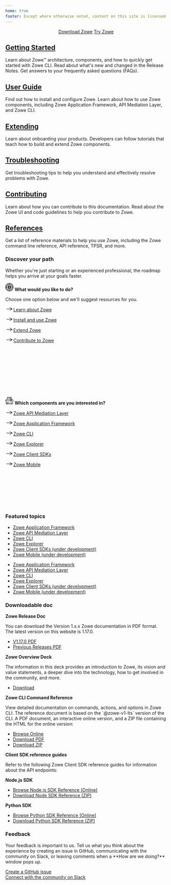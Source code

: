 ```yaml
---
home: true
footer: Except where otherwise noted, content on this site is licensed under a Creative Commons Attribution 4.0 International license.
---
```


<div class="action" align="center">
<a href="https://www.zowe.org/download.html" class="nav-link action-button"> <span>Download Zowe</span></a>
<a href="https://www.openmainframeproject.org/projects/zowe/ztrial" class="nav-link action-button"> <span>Try Zowe</span></a>
</div>

<div class="features">
  <div class="feature">
    <h2><a href="./getting-started/overview.html">Getting Started</a></h2>
    <p>Learn about Zowe&trade; architecture, components, and how to quickly get started with Zowe CLI. Read about what's new and changed in the Release Notes. Get answers to your frequently asked questions (FAQs).</p>
  </div>
  <div class="feature">
    <h2><a href="./user-guide/installandconfig.html">User Guide</a></h2>
    <p>Find out how to install and configure Zowe. Learn about how to use Zowe components, including Zowe Application Framework, API Mediation Layer, and Zowe CLI.</p>
  </div>
  <div class="feature">
    <h2><a href="./extend/extend-zowe-overview.html">Extending</a></h2>
    <p>Learn about onboarding your products. Developers can follow tutorials that teach how to build and extend Zowe components.</p>
  </div>
  <div class="feature">
    <h2><a href="./troubleshoot/troubleshooting.html">Troubleshooting</a></h2>
    <p>Get troubleshooting tips to help you understand and effectively resolve problems with Zowe.</p>
  </div>
  <div class="feature">
    <h2><a href="./contribute/contributing.html">Contributing</a></h2>
    <p>Learn about how you can contribute to this documentation. Read about the Zowe UI and code guidelines to help you contribute to Zowe.</p>
  </div>
  <div class="feature">
    <h2><a href="./appendix/tpsr.html">References</a></h2>
    <p>Get a list of reference materials to help you use Zowe, including the Zowe command line reference, API reference, TPSR, and more.</p>
  </div>
</div>

<div class="features">
  <div class="feature">
    <h3>Discover your path</h3>
    <p>Whether you're just starting or an experienced professional, the roadmap helps you arrive at your goals faster.</p>
  </div>
  <div class="solutionBox feature" style="height:340px">
      <div>
        <p><img src="./images/common/objective.svg" alt="User goal" style="height:25px"/> <strong>What would you like to do?</strong></p>
        <p>Choose one option below and we'll suggest resources for you.</p>
        <p><a href="./appendix/tpsr.html"><img src="./images/common/right-arrow.svg" width="25" height="15">Learn about Zowe</a></p>
        <p><a href="./appendix/tpsr.html"><img src="./images/common/right-arrow.svg" width="25" height="15">Install and use Zowe</a></p>
        <p><a href="./appendix/tpsr.html"><img src="./images/common/right-arrow.svg" width="25" height="15">Extend Zowe</a></p>
        <p><a href="./appendix/tpsr.html"><img src="./images/common/right-arrow.svg" width="25" height="15">Contribute to Zowe</a></p>
      </div>
    </a>
  </div>
  <div class="solutionBox feature" style="height:340px">
      <div>
        <p><img src="./images/common/component.svg" alt="Component" style="height:25px; border-style: none"/> <strong>Which components are you interested in?</strong></p>
        <p><a href="./getting-started/user-roadmap-apiml.html"><img src="./images/common/right-arrow.svg" width="25" height="15">Zowe API Mediation Layer</a></p>
        <p><a href="./getting-started/user-roadmap-app-framework.html"><img src="./images/common/right-arrow.svg" width="25" height="15">Zowe Application Framework</a></p>
        <p><a href="./getting-started/user-roadmap-zowe-cli.html"><img src="./images/common/right-arrow.svg" width="25" height="15">Zowe CLI</a></p>
        <p><a href="./getting-started/user-roadmap-zowe-explorer.html"><img src="./images/common/right-arrow.svg" width="25" height="15">Zowe Explorer</a></p>
        <p><a href="./getting-started/user-roadmap-client-sdk.html"><img src="./images/common/right-arrow.svg" width="25" height="15">Zowe Client SDKs</a></p>
        <p><a href="./getting-started/user-roadmap-zowe-mobile.html"><img src="./images/common/right-arrow.svg" width="25" height="15">Zowe Mobile</a></p>
      </div>
    </a>
  </div>
</div>

<div class="features">
  <div class="feature">
    <h3>Featured topics</h3>
  </div>
  <div class="solutionBox feature">
      <div>
        <p class="bx--type-caption">
         <ul>
         <li><a href="./getting-started/user-roadmap-app-framework.html">Zowe Application Framework</a></li>
         <li><a href="./getting-started/user-roadmap-apiml.html">Zowe API Mediation Layer</a></li>
         <li><a href="./getting-started/user-roadmap-zowe-cli.html">Zowe CLI</a></li>
         <li><a href="./getting-started/user-roadmap-zowe-explorer.html">Zowe Explorer</a></li>
         <li><a href="./getting-started/user-roadmap-client-sdk.html">Zowe Client SDKs (under development)</a></li>
         <li><a href="./getting-started/user-roadmap-zowe-mobile.html">Zowe Mobile (under development)</a></li>
         </ul>
        </p>
      </div>
    </a>
  </div>
  <div class="solutionBox feature">
      <div>
        <p class="bx--type-caption">
         <ul>
         <li><a href="./appendix/tpsr.html">Zowe Application Framework</a></li>
         <li><a href="./appendix/tpsr.html">Zowe API Mediation Layer</a></li>
         <li><a href="./appendix/tpsr.html">Zowe CLI</a></li>
         <li><a href="./appendix/tpsr.html">Zowe Explorer</a></li>
         <li><a href="./appendix/tpsr.html">Zowe Client SDKs (under development)</a></li>
         <li><a href="./appendix/tpsr.html">Zowe Mobile (under development)</a></li>
         </ul>
        </p>
      </div>
    </a>
  </div>
</div>

<h3>Downloadable doc</h3>
<section class="solutionBoxContainer features">
  <div class="solutionBox feature">
      <p><strong>Zowe Release Doc</strong></p>
      <p>You can download the Version 1.x.x Zowe documentation in PDF format. The latest version on this website is 1.17.0.
      <ul>
         <li><a href="https://docs.zowe.org/stable/Zowe_Documentation.pdf">V1.17.0 PDF</a></li>
         <li><a href="./appendix/tpsr.html">Previous Releases PDF</a></li>
      </ul>
      </p>
      <p><strong>Zowe Overview Deck</strong></p>
      <p>The information in this deck provides an introduction to Zowe, its vision and value statements, a deeper dive into the technology, how to get involved in the community, and more.
      <ul>
         <li><a href="https://github.com/zowe/community/tree/master/ppt_templates">Download</a></li>
      </ul>
      </p>
  </div>

  <div class="solutionBox feature">
      <p><strong>Zowe CLI Command Reference</strong></p>
      <p>View detailed documentation on commands, actions, and options in Zowe CLI. The reference document is based on the `@zowe-v1-lts` version of the CLI. A PDF document, an interactive online version, and a ZIP file containing the HTML for the online version:<ul>
         <li><a href="./web_help/index.html">Browse Online</a></li>
         <li><a href="./CLIReference_Zowe.pdf">Download PDF</a></li>
         <li><a href="./zowe_web_help.zip">Download ZIP</a></li>
      </ul></p>
  </div>
  <div class="solutionBox feature">
      <p><strong>Client SDK reference guides</strong></p>
      <p>Refer to the following Zowe Client SDK reference guides for information about the API endpoints:
      </p>
      <p><b>Node.js SDK</b><ul>
         <li><a href="./typedoc/index.html">Browse Node.js SDK Reference (Online)</a></li>
         <li><a href="./zowe-node-sdk-typedoc.zip">Download Node SDK Reference (ZIP)</a></li>
      </ul></p>
      <p><b>Python SDK</b><ul>
         <li><a href="https://zowe-client-python-sdk.readthedocs.io/en/latest/index.html">Browse Python SDK Reference (Online)</a></li>
         <li><a href="https://zowe-client-python-sdk.readthedocs.io/_/downloads/en/latest/pdf/">Download Python SDK Reference (ZIP)</a></li>
      </ul></p>
  </div>

</section>

<div class="features">
  <div class="feature">
    <h3>Feedback</h3>
    <p>Your feedback is important to us. Tell us what you think about the experience by creating an issue in GitHub, communicating with the community on Slack, or leaving comments when a **How are we doing?** window pops up.</p>
  </div>
  <div>
  <a href="https://github.com/zowe/docs-site/issues">Create a GitHub issue</a>
  </div>
  <div>
  <a href="https://github.com/zowe/docs-site/issues">Connect with the community on Slack</a>
  </div>
</div>
